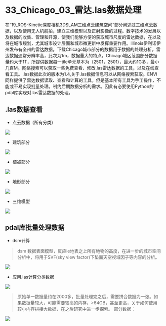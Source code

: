 # 33_Chicago_03_雷达.las数据处理
在“19_ROS-Kinetic深度相机3DSLAM三维点云建筑空间”部分阐述过三维点云数据，以及使用无人机航拍，建立三维模型以及正射影像的过程。数字技术的发展以及数据的收集、管理和开源，使我们能够方便的获取城市尺度的雷达数据，在以及将在城市规划，尤其城市设计层面和城市微更新中发挥重要作用。Illinois伊利诺伊州发布有全州的雷达数据，下载Chicago城市部分的数据用于数据的处理分析。雷达数据通常分辨率高，此次为1m，数据量大的特点。Chicago城区范围部分数据量约大于1T，所提供数据每一tile单元基本为（2501，2501），最大约1G多，最小几百M。网络搜索可以获取一些免费查看、修改.las雷达数据的工具，以及在线查看工具。.las数据此次的版本为1.4,关于.las数据信息可以从网络搜索获取。ENVI同样提供了雷达数据读取、查看和计算的工具。但是基本所有工具为手工操作，不能或不易实现批量处理。制约后期数据分析的需求。因此有必要使用Python的pdal库实现对.las雷达数据的处理。

## .las数据查看
* 点云数据（所有分类）

![](https://github.com/richieBao/python-urbanPlanning/blob/master/images/33_01.jpg)

* 建筑部分

![](https://github.com/richieBao/python-urbanPlanning/blob/master/images/33_02.jpg)

* 植被部分

![](https://github.com/richieBao/python-urbanPlanning/blob/master/images/33_03.jpg)

* 地形部分

![](https://github.com/richieBao/python-urbanPlanning/blob/master/images/33_04.jpg)

* 三维模型

![](https://github.com/richieBao/python-urbanPlanning/blob/master/images/33_05.jpg)

## pdal库批量处理数据
* dsm计算
> dsm 数据表面模型，反应le地表之上所有地物的高度，在进一步的城市空间分析中，将用于SVF(sky view factor)下垫面天空视域因子等内容的分析。

![](https://github.com/richieBao/python-urbanPlanning/blob/master/images/33_06.jpg)

* 应用.las计算分类数据

![](https://github.com/richieBao/python-urbanPlanning/blob/master/images/33_07.png)

> 原始单一数据量约在2000多，批量处理完之后，需要拼合数据为一张。如果数据量较大，可能需要较高的内存，>64GB，甚至更高，关于如何使用较小内存拼接大数据，在之后研究中进一步探索。
部分数据：

![](https://github.com/richieBao/python-urbanPlanning/blob/master/images/33_08.jpg)
